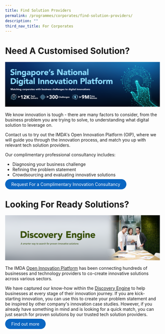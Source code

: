 ```yaml
---
title: Find Solution Providers
permalink: /programmes/corporates/find-solution-providers/
description: ""
third_nav_title: For Corporates
---
```

# Need A Customised Solution? 

![Open Innovation Platform - Singapore's National Digital Innovation Platform](/images/Programmes/OIP_Hero_banner.jpg)

We know innovation is tough - there are many factors to consider, from the business problem you are trying to solve, to understanding what digital solution to leverage on. 

Contact us to try out the IMDA's Open Innovation Platform (OIP), where we will guide you through the innovation process, and match you up with relevant tech solution providers. 

Our complimentary professional consultancy includes:
* Diagnosing your business challenge 
* Refining the problem statement
* Crowdsourcing and evaluating innovative solutions

<a href="https://go.gov.sg/oipform" target="_blank" style="background-color: #0A66C2; color: white; text-decoration: none; border-radius: 100px; padding-left: 20px; padding-right: 20px; padding-top:8px; padding-bottom:8px">Request For a Complimentary Innovation Consultancy</a>


# Looking For Ready Solutions? 
![Open Innovation Platform - Discovery Engine](/images/Programmes/IMDA_OIP_Discovery_Engine_Hero_Banner.png)

The IMDA <a href="https://www.openinnovation.sg/imda?utm\_medium=website&utm\_source=pixel&utm\_campaign=website">Open Innovation Platform</a> has been connecting hundreds of businesses and technology providers to co-create innovative solutions across various sectors.

We have captured our know-how within the 
    <a href="https://www.openinnovation.sg/find-solution?utm\_medium=website&utm\_source=pixel&utm\_campaign=website">Discovery Engine</a>
to help businesses at every stage of their innovation journey. If you are kick-starting innovation, you can use this to create your problem statement and be inspired by other company's innovation case studies. However, if you already have something in mind and is looking for a quick match, you can just search for proven solutions by our trusted tech solution providers. 

<a href="https://www.openinnovation.sg/find-solution?utm\_medium=website&utm\_source=pixel&utm\_campaign=website" target="_blank" style="background-color: #0A66C2; color: white; text-decoration: none; border-radius: 100px; padding-left: 20px; padding-right: 20px; padding-top:8px; padding-bottom:8px">Find out more</a>